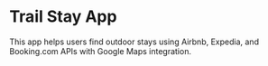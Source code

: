 # Trail Stay App

This app helps users find outdoor stays using Airbnb, Expedia, and Booking.com APIs with Google Maps integration.